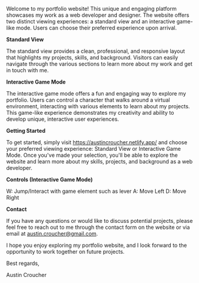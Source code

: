 Welcome to my portfolio website! This unique and engaging platform showcases my work as a web developer and designer. The website offers two distinct viewing experiences: a standard view and an interactive game-like mode. Users can choose their preferred experience upon arrival.

**Standard View**

The standard view provides a clean, professional, and responsive layout that highlights my projects, skills, and background. Visitors can easily navigate through the various sections to learn more about my work and get in touch with me.

**Interactive Game Mode**

The interactive game mode offers a fun and engaging way to explore my portfolio. Users can control a character that walks around a virtual environment, interacting with various elements to learn about my projects. This game-like experience demonstrates my creativity and ability to develop unique, interactive user experiences.

**Getting Started**

To get started, simply visit https://austincroucher.netlify.app/ and choose your preferred viewing experience: Standard View or Interactive Game Mode. Once you've made your selection, you'll be able to explore the website and learn more about my skills, projects, and background as a web developer.

**Controls (Interactive Game Mode)**

W: Jump/Interact with game element such as lever
A: Move Left
D: Move Right


**Contact**

If you have any questions or would like to discuss potential projects, please feel free to reach out to me through the contact form on the website or via email at austin.croucher@gmail.com.

I hope you enjoy exploring my portfolio website, and I look forward to the opportunity to work together on future projects.

Best regards,

Austin Croucher